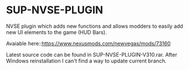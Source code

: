 # SUP-NVSE-PLUGIN

NVSE plugin which adds new functions and allows modders to easily add new UI elements to the game (HUD Bars).

Avaiable here::https://www.nexusmods.com/newvegas/mods/73160

Latest source code can be found in SUP-NVSE-PLUGIN-V310.rar. After Windows reinstallation I can't find a way to update current branch.
